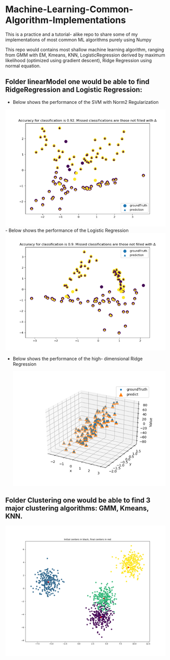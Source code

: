# Machine-Learning-Common-Algorithm-Implementations
This is a practice and a tutorial- alike repo to share some of my implementations of most common ML algorithms purely using Numpy

This repo would contains most shallow machine learning algorithm, ranging from GMM with EM, Kmeans, KNN, LogisticRegression derived by maximum likelihood (optimized using gradient descent), Ridge Regression using normal equation.

## Folder linearModel one would be able to find RidgeRegression and Logistic Regression:
- Below shows the performance of the SVM with Norm2 Regularization
<img src="linearModel/plots/svmPlot.png" alt="image-20200209224850136" style="zoom: 67%;" />
- Below shows the performance of the Logistic Regression

<img src="linearModel/plots/logisticRegression.png" alt="image-20200209224850136" style="zoom: 67%;" />

- Below shows the performance of the high- dimensional Ridge Regression

  ![image-20200209224850136](linearModel/plots/ridgePredictionPlot.png)

## Folder **Clustering** one would be able to find 3 major clustering algorithms: GMM, Kmeans, KNN. 

<img src="Clustering/plots/kmeans.png" alt="image-20200209224850136" style="zoom: 50%;" />